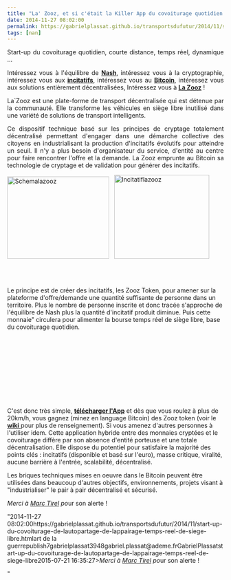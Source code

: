 ```yaml
---
title: "La' Zooz, et si c'était la Killer App du covoiturage quotidien ?"
date: 2014-11-27 08:02:00
permalink: https://gabrielplassat.github.io/transportsdufutur/2014/11/start-up-du-covoiturage-de-lautopartage-de-lappairage-temps-reel-de-siege-libre.html
tags: [nan]
---
```


<p style="text-align: justify;">Start-up du covoiturage quotidien, courte distance, temps réel, dynamique ...</p> <p style="text-align: justify;">Intéressez vous à l'équilibre de <a href="https://gabrielplassat.github.io/transportsdufutur/2010/09/theorie-des-jeux-et-confiance-appliquees-aux-transports.html" target="_blank"><strong>Nash</strong></a>, intéressez vous à la cryptographie, intéressez vous aux <a href="https://gabrielplassat.github.io/transportsdufutur/?s=incitatif" target="_blank"><strong>incitatifs</strong></a>, intéressez vous au <a href="https://bitcoin.org/fr/" target="_blank"><strong>Bitcoin</strong></a>, intéressez vous aux solutions entièrement décentralisées, Intéressez vous à <a href="http://lazooz.org/" target="_blank"><strong>La Zooz</strong></a> !</p> <p style="text-align: justify;">La`Zooz est une plate-forme de transport décentralisée qui est détenue par la communauté. Elle transforme les véhicules en siège libre inutilisé dans une variété de solutions de transport intelligents.</p> <p style="text-align: justify;">Ce dispositif technique basé sur les principes de cryptage totalement décentralisé permettant d'engager dans une démarche collective des citoyens en industrialisant la production d'incitatifs évolutifs pour atteindre un seuil. Il n'y a plus besoin d'organisateur du service, d'entité au centre pour faire rencontrer l'offre et la demande. La Zooz emprunte au Bitcoin sa technologie de cryptage et de validation pour générer des incitatifs.</p> <p style="text-align: justify;"><a class="asset-img-link" href="https://gabrielplassat.github.io/transportsdufutur/wp-content/uploads/sites/6/old/6a0120a66d2ad4970b01b8d09a5c8a970c-pi.png" style="display: inline;"><img rel="lightbox[]" alt="Schemalazooz" border="0" class="asset  asset-image at-xid-6a0120a66d2ad4970b01b8d09a5c8a970c img-responsive" height="191" src="/wp-content/uploads/sites/6/old/6a0120a66d2ad4970b01b8d09a5c8a970c-800wi.png" title="Schemalazooz" width="237" /></a>   <a class="asset-img-link" href="https://gabrielplassat.github.io/transportsdufutur/wp-content/uploads/sites/6/old/6a0120a66d2ad4970b01bb07b5b004970d-pi.png" style="display: inline;"><img rel="lightbox[]" alt="Incitatiflazooz" border="0" class="asset  asset-image at-xid-6a0120a66d2ad4970b01bb07b5b004970d img-responsive" height="195" src="/wp-content/uploads/sites/6/old/6a0120a66d2ad4970b01bb07b5b004970d-800wi.png" title="Incitatiflazooz" width="221" /></a></p> <p style="text-align: justify;"> </p>   <!--more--> <br />Le principe est de créer des incitatifs, les Zooz Token, pour amener sur la plateforme d'offre/demande une quantité suffisante de personne dans un territoire. Plus le nombre de personne inscrite et donc tracée s'approche de l'équilibre de Nash plus la quantité d'incitatif produit diminue. Puis cette monnaie" circulera pour alimenter la bourse temps réel de siège libre, base du covoiturage quotidien. <p><iframe allowfullscreen="""" frameborder=""0"" height=""315"" src=""//www.youtube.com/embed/jlkOqGplfKw"" width=""500""></iframe></p> <p style=""text-align: justify>C'est donc très simple, <a href=""http://lazooz.org/portfolio/movement-is-our-proof-of-work/"" target=""_blank""><strong>télécharger l'App</strong></a> et dès que vous roulez à plus de 20km/h, vous gagnez (minez en language Bitcoin) des Zooz token (voir le <a href=""http://lazooz.org/wiki/index.php?title=Main_Page"" target=""_blank""><strong>wiki</strong> </a>pour plus de renseignement). Si vous amenez d'autres personnes à l'utiliser idem. Cette application hybride entre des monnaies cryptées et le covoiturage diffère par son absence d'entité porteuse et une totale décentralisation. Elle dispose du potentiel pour satisfaire la majorité des points clés : incitatifs (disponible et basé sur l'euro), masse critique, viralité, aucune barrière à l'entrée, scalabilité, décentralisé.</p> <p style=""text-align: justify>Les briques techniques mises en oeuvre dans le Bitcoin peuvent être utilisées dans beaucoup d'autres objectifs, environnements, projets visant à "industrialiser" le pair à pair décentralisé et sécurisé.</p> <p style=""text-align: justify><em>Merci à <a href=""http://about.me/mtirel"" target=""_blank"">Marc Tirel</a> po</em>ur son alerte !</p>"2014-11-27 08:02:00https://gabrielplassat.github.io/transportsdufutur/2014/11/start-up-du-covoiturage-de-lautopartage-de-lappairage-temps-reel-de-siege-libre.htmlart de la guerrepublish7gabrielplassat3948gabriel.plassat@ademe.frGabrielPlassatstart-up-du-covoiturage-de-lautopartage-de-lappairage-temps-reel-de-siege-libre2015-07-21 16:35:27><em>Merci à <a href=""http://about.me/mtirel"" target=""_blank"">Marc Tirel</a> po</em>ur son alerte !</p>"
